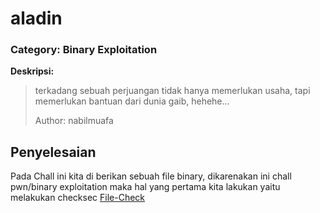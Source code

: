 # aladin
### Category: Binary Exploitation

**Deskripsi:**
>terkadang sebuah perjuangan tidak hanya memerlukan usaha, tapi memerlukan bantuan dari dunia gaib, hehehe...
>
>Author: nabilmuafa

## Penyelesaian
Pada Chall ini kita di berikan sebuah file binary, dikarenakan ini chall pwn/binary exploitation maka hal yang pertama kita lakukan yaitu 
melakukan checksec
[File-Check](images/1.png)
